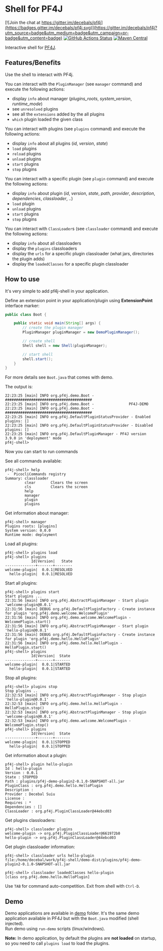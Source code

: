Shell for PF4J
=====================
[![Join the chat at https://gitter.im/decebals/pf4j](https://badges.gitter.im/decebals/pf4j.svg)](https://gitter.im/decebals/pf4j?utm_source=badge&utm_medium=badge&utm_campaign=pr-badge&utm_content=badge)
[![GitHub Actions Status](https://github.com/pf4j/pf4j-shell/actions/workflows/build.yml/badge.svg)](https://github.com/pf4j/pf4j-shell/actions/workflows/build.yml)
[![Maven Central](http://img.shields.io/maven-central/v/org.pf4j/pf4j-shell.svg)](http://search.maven.org/#search|ga|1|pf4j-shell)

Interactive shell for [PF4J](http://pf4j.org).

Features/Benefits
-------------------
Use the shell to interact with PF4j.

You can interact with the `PluginManager` (see `manager` command) and execute the following actions:
- display `info` about manager (_plugins_roots_, _system_version_, _runtime_mode_)
- see `unresolved` plugins
- see all the `extensions` added by the all plugins
- `which` plugin loaded the given class

You can interact with plugins (see `plugins` command) and execute the following actions:
- display `info` about all plugins (_id_, _version_, _state_)
- `load` plugins
- `reload` plugins
- `unload` plugins
- `start` plugins
- `stop` plugins

You can interact with a specific plugin (see `plugin` command) and execute the following actions:
- display `info` about plugin (_id_, _version_, _state_, _path_, _provider_, _description_, _dependencies_, _classloader_, ..)
- `load` plugin
- `unload` plugins
- `start` plugins
- `stop` plugins

You can interact with `ClassLoader`s (see `classloader` command)  and execute the following actions:
- display `info` about all classloaders
- display the `plugins` classloaders
- display the `urls` for a specific plugin classloader (what jars, directories the plugin adds)
- display the `loadedClasses` for a specific plugin classloader

How to use
-------------------
It's very simple to add pf4j-shell in your application.

Define an extension point in your application/plugin using **ExtensionPoint** interface marker:

```java
public class Boot {

    public static void main(String[] args) {
        // create the plugin manager
        PluginManager pluginManager = new DemoPluginManager();

        // create shell
        Shell shell = new Shell(pluginManager);

        // start shell
        shell.start();
    }
}
```

For more details see `Boot.java` that comes with demo. 

The output is:
```
22:23:25 [main] INFO org.pf4j.demo.Boot - ########################################
22:23:25 [main] INFO org.pf4j.demo.Boot -                PF4J-DEMO                
22:23:25 [main] INFO org.pf4j.demo.Boot - ########################################
22:23:25 [main] INFO org.pf4j.DefaultPluginStatusProvider - Enabled plugins: []
22:23:25 [main] INFO org.pf4j.DefaultPluginStatusProvider - Disabled plugins: []
22:23:25 [main] INFO org.pf4j.DefaultPluginManager - PF4J version 3.9.0 in 'deployment' mode
pf4j-shell> 
```

Now you can start to run commands

See all commands available:
```
pf4j-shell> help
 -  PicocliCommands registry
Summary: classloader 
         clear       Clears the screen
         cls         Clears the screen
         help        
         manager     
         plugin      
         plugins     
```

Get information about manager:
```
pf4j-shell> manager 
Plugins roots: [plugins]
System version: 0.0.0
Runtime mode: deployment
```

Load all plugins:
```
pf4j-shell> plugins load
pf4j-shell> plugins 
            Id|Version|   State
--------------+-------+--------
welcome-plugin|  0.0.1|RESOLVED
  hello-plugin|  0.0.1|RESOLVED
```

Start all plugins:
```
pf4j-shell> plugins start 
Start plugins ...
22:31:56 [main] INFO org.pf4j.AbstractPluginManager - Start plugin 'welcome-plugin@0.0.1'
22:31:56 [main] DEBUG org.pf4j.DefaultPluginFactory - Create instance for plugin 'org.pf4j.demo.welcome.WelcomePlugin'
22:31:56 [main] INFO org.pf4j.demo.welcome.WelcomePlugin - WelcomePlugin.start()
22:31:56 [main] INFO org.pf4j.AbstractPluginManager - Start plugin 'hello-plugin@0.0.1'
22:31:56 [main] DEBUG org.pf4j.DefaultPluginFactory - Create instance for plugin 'org.pf4j.demo.hello.HelloPlugin'
22:31:56 [main] INFO org.pf4j.demo.hello.HelloPlugin - HelloPlugin.start()
pf4j-shell> plugins 
            Id|Version|  State
--------------+-------+-------
welcome-plugin|  0.0.1|STARTED
  hello-plugin|  0.0.1|STARTED
```

Stop all plugins:
```
pf4j-shell> plugins stop 
Stop plugins ..
22:32:53 [main] INFO org.pf4j.AbstractPluginManager - Stop plugin 'hello-plugin@0.0.1'
22:32:53 [main] INFO org.pf4j.demo.hello.HelloPlugin - HelloPlugin.stop()
22:32:53 [main] INFO org.pf4j.AbstractPluginManager - Stop plugin 'welcome-plugin@0.0.1'
22:32:53 [main] INFO org.pf4j.demo.welcome.WelcomePlugin - WelcomePlugin.stop()
pf4j-shell> plugins
            Id|Version|  State
--------------+-------+-------
welcome-plugin|  0.0.1|STOPPED
  hello-plugin|  0.0.1|STOPPED
```

Get information about a plugin:
```
pf4j-shell> plugin hello-plugin
Id : hello-plugin
Version : 0.0.1
State : STOPPED
Path : plugins/pf4j-demo-plugin2-0.1.0-SNAPSHOT-all.jar
PluginClass : org.pf4j.demo.hello.HelloPlugin
Description : 
Provider : Decebal Suiu
License : 
Requires : *
Dependencies : []
ClassLoader : org.pf4j.PluginClassLoader@44ebcd03
```

Get plugins classloaders:
```
pf4j-shell> classloader plugins 
welcome-plugin -> org.pf4j.PluginClassLoader@661972b0
hello-plugin -> org.pf4j.PluginClassLoader@44ebcd03
```

Get plugin classloader information:
```
pf4j-shell> classloader urls hello-plugin 
file:/home/decebal/work/pf4j-shell/demo-dist/plugins/pf4j-demo-plugin2-0.1.0-SNAPSHOT-all.jar
```
```
pf4j-shell> classloader loadedClasses hello-plugin
[class org.pf4j.demo.hello.HelloPlugin]
```

Use `TAB` for command auto-competition. 
Exit from shell with `Ctrl-D`.

Demo
---------------
Demo applications are available in [demo](https://github.com/pf4j/pf4j-shell/tree/master/demo) folder.
It's the same demo application available in PF4J but with the `Boot.java` modified (shell injected).  
Run demo using `run-demo` scripts (linux/windows).

**Note:** In demo application, by default the plugins are **not loaded** on startup, so you need to call `plugins load` to load the plugins. 
